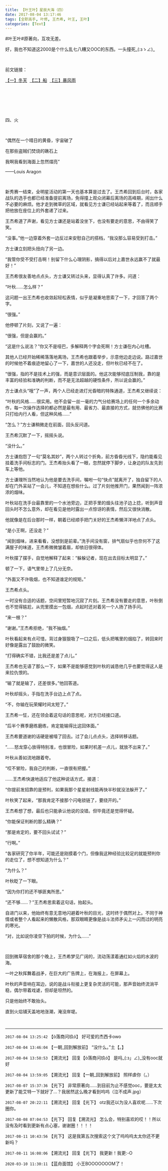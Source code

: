 ```yaml
---
title: 【叶王叶】星辰大海（四）
date: 2017-08-04 13:17:46
tags: [全职高手, 叶修, 王杰希, 叶王, 王叶]
categories: [Text]
---
```


<p dir="ltr"  >#叶王叶#原著向，互攻无差。</p> 
<p dir="ltr"  >好，我也不知道这2000是个什么乱七八糟又OOC的东西。一头撞死_(:зゝ∠)_</p> 
<p dir="ltr"  >&nbsp;</p> 
<p dir="ltr"  >前文链接：</p> 
<p dir="ltr"  ><a target="_blank" href="http://ziqidonglai136.lofter.com/post/1dd33dfb_10c694d1"  >【一】冬天</a>&nbsp;&nbsp;<a target="_blank" href="http://ziqidonglai136.lofter.com/post/1dd33dfb_10c87254"  >【二】船</a>&nbsp;&nbsp;<a target="_blank" href="http://ziqidonglai136.lofter.com/post/1dd33dfb_10d0d136"  >【三】暴风雨</a></p> 
<p dir="ltr"  >&nbsp;</p> 
<p dir="ltr"  >&nbsp;</p> 
<p dir="ltr"  >&nbsp;</p> 
<p dir="ltr"  >四、火</p> 
<p dir="ltr"  >&nbsp;</p> 
<p dir="ltr"  >“偶然在一个晴日的黄昏，宇宙破了</p> 
<p dir="ltr"  >在那些盗贼们焚烧的礁石上</p> 
<p dir="ltr"  >我啊我看到海面上忽然熠亮”</p> 
<p dir="ltr"  >——Louis Aragon</p> 
<p dir="ltr"  >&nbsp;</p> 
<p dir="ltr"  >新秀赛一结束，全明星活动的第一天也基本算是过去了。王杰希回到后台时，各家战队的选手也都已经准备提前离场，免得撞上观众闭幕后离场的高峰期，闹出什么不必要的麻烦。他才走到微草的区域，就看见方士谦已经站起来等着了，而且顺手把他放在座位上的外套递了过来。</p> 
<p dir="ltr"  >王杰希道了声谢，看见方士谦还是站着没坐下，也没有要走的意思，不由得笑了笑。</p> 
<p dir="ltr"  >“没事。”他一边穿着外套一边反过来安慰自己的搭档，“我没那么容易受到打击。”</p> 
<p dir="ltr"  >方士谦立刻把头扭向了另一边。</p> 
<p dir="ltr"  >“我管你受不受打击啊！别留下什么心理阴影，搞得以后对上嘉世永远赢不了就最好！”</p> 
<p dir="ltr"  >王杰希很友善地点点头，方士谦又转过头来，显得认真了许多。问道：</p> 
<p dir="ltr"  >“叶秋……怎么样？”</p> 
<p dir="ltr"  >这问题一出王杰希也收敛起轻松表情，似乎是凝重地思索了一下，才回答了两个字。</p> 
<p dir="ltr"  >“很强。”</p> 
<p dir="ltr"  >他停顿了片刻，又说了一遍：</p> 
<p dir="ltr"  >“很强，但是会赢的。”</p> 
<p dir="ltr"  >“这是什么说法？”你又不是哑巴，多解释两个字会死啊！方士谦在内心吐槽。</p> 
<p dir="ltr"  >其他人已经开始稀稀落落地离场，王杰希也跟着举步，示意他边走边说。路过嘉世的时候他不着痕迹地留心了一下，嘉世的人还没走，但叶秋已经不在了。</p> 
<p dir="ltr"  >“很强，指的不是技术上的强，而是意识层面的。他这次能够彻底压制我，靠的是丰富的经验和准确的判断，而不是无法超越的硬性条件，所以说会赢的。”</p> 
<p dir="ltr"  >方士谦点头“哦”了一声，两个人已经走进灯光昏暗的特殊通道，王杰希又继续说：</p> 
<p dir="ltr"  >“叶秋的风格……很实用。他不会留一丝一毫的力气分给赛场上的任何一个多余动作，每一次操作选择的都必然是最有用、最省力、最直接的方式，就仿佛他的比赛只打给内行人看，但这种风格……”</p> 
<p dir="ltr"  >“怎么？”方士谦稍微走在前面，回头反问道。</p> 
<p dir="ltr"  >王杰希沉默了一下，摇摇头说。</p> 
<p dir="ltr"  >“没什么。”</p> 
<p dir="ltr"  >方士谦抱怨了一句“莫名其妙”，两个人转过个折角，前方昏昏光线下，隐约能看见挂着洗手间标志的门。王杰希抬头看了一眼，忽然就停下脚步，让身边的队友先到车上等他。</p> 
<p dir="ltr"  >方士谦理所当然地认为他是要去洗手间，嘱咐一句“快点”就离开了，独自留下的人却在门外呆站了一会儿，不知道在想些什么。过了片刻他推开门，果然闻到一阵浓浓的烟味。</p> 
<p dir="ltr"  >叶秋站在洗手台最靠里的一个水池旁边，正把手里的烟头往池子边上捻，听到声音回头时不怎么意外，却在看见是他时露出一点惊讶的表情，然后又很快消散。</p> 
<p dir="ltr"  >他就像是在后台那时一样，朝着已经顺手把门关好的王杰希懒洋洋地点了点头。</p> 
<p dir="ltr"  >“是小王啊，还没走？”</p> 
<p dir="ltr"  >“闻到烟味，进来看看，没想到是前辈。”洗手间没有窗，排气扇似乎也奈何不了这满屋子的味道，王杰希微微皱着眉，却依旧很得体。</p> 
<p dir="ltr"  >叶秋摆了摆手，自觉地解释了起来：“躲躲记者，现在出去目标太明显了。”</p> 
<p dir="ltr"  >顿了一下，语气里带上了几分无奈。</p> 
<p dir="ltr"  >“外面又不许吸烟，也不知道谁定的规矩。”</p> 
<p dir="ltr"  >王杰希点头。</p> 
<p dir="ltr"  >一时没有合适的话题，空间里短暂地沉寂了片刻。王杰希没有要走的意思，叶秋倒也不觉得尴尬，从兜里摸出一包烟，点起时还对着另一个人扬了扬手问。</p> 
<p dir="ltr"  >“来一根？”</p> 
<p dir="ltr"  >“谢谢。”王杰希拒绝，“我不抽烟。”</p> 
<p dir="ltr"  >叶秋看起来有点可惜，背过身狠狠吸了一口之后，低头把嘴里的烟掐了，转回来时好像是露出了鼓励的微笑。</p> 
<p dir="ltr"  >“打得确实不错，比我还是差了点儿。”</p> 
<p dir="ltr"  >王杰希也无语了那么一下，如果不是能够感觉到叶秋的诚恳他几乎也要觉得这人是来拉仇恨的。</p> 
<p dir="ltr"  >“输了就是输了，还差很多。”他回答道。</p> 
<p dir="ltr"  >叶秋却摇头，手指在洗手台边上点了点。</p> 
<p dir="ltr"  >“不，你输在玩荣耀时间太短了。”</p> 
<p dir="ltr"  >王杰希一怔，还在领会着这句话的意思呢，对方已经接口道。</p> 
<p dir="ltr"  >“后半个赛季磨练磨练，肯定能输得比这回体面。”</p> 
<p dir="ltr"  >王杰希要道谢的话硬是被噎了回去。过了会儿点点头，选择转移话题。</p> 
<p dir="ltr"  >“……怒龙穿心放得特别准，也很冒险，如果时机差一点儿，就放不出来了。”</p> 
<p dir="ltr"  >叶秋从善如流地跟着夸。</p> 
<p dir="ltr"  >“哎不冒险，我自己的判断，一直很有把握。”</p> 
<p dir="ltr"  >……王杰希快速地适应了他这种说话方式，接道：</p> 
<p dir="ltr"  >“你提前发招靠的是预判，如果我那个星星射线能再快半秒就没法躲开了。”</p> 
<p dir="ltr"  >叶秋笑了起来，“那我肯定不接那个闪电锁链了，要绕开的。”</p> 
<p dir="ltr"  >王杰希想了想，最后也只能承认他说的没错。但毕竟还是觉得怀疑。</p> 
<p dir="ltr"  >“你能保证判断的那么精确？”</p> 
<p dir="ltr"  >“那是肯定的，要不回头试试？”</p> 
<p dir="ltr"  >“行啊。”</p> 
<p dir="ltr"  >“各家研究了你半年，可能还是刚摸着个门，但像我这种经验比较足的就能预判你的走位了，想不想知道为什么？”</p> 
<p dir="ltr"  >“为什么？”</p> 
<p dir="ltr"  >叶秋眨了一下眼。</p> 
<p dir="ltr"  >“因为你打的还不够匪夷所思。”</p> 
<p dir="ltr"  >“还不够……？”王杰希思索着这句话，抬起头。</p> 
<p dir="ltr"  >自进门以来，他始终有意无意地闪避着叶秋的目光，这时终于偶然对上。不同于神情或者整个人看起来的懒散风格，那双眼睛更像是战斗法师矛尖上一闪而过的明亮的寒光。</p> 
<p dir="ltr"  >“对，比如说你凌空下拍的时候，为什么……”</p> 
<p dir="ltr"  >&nbsp;</p> 
<p dir="ltr"  >回到微草宿舍的那个晚上，王杰希梦见广阔的，流动荡漾着通红如火焰的水波的海。</p> 
<p dir="ltr"  >一叶之秋挥舞着战矛，在巨大的广告牌上，在海报上，在屏幕上。</p> 
<p dir="ltr"  >叶秋的声音响在耳边，说的是战斗衔接上更复杂灵活的可能，那声音始终流淌平稳，偶尔带着戏谑，但却是坦然的。</p> 
<p dir="ltr"  >只是他始终不敢抬头。</p> 
<p dir="ltr"  >直到火焰铺天盖地地涨潮，淹没岸堤。</p> 
<p dir="ltr"  >&nbsp;</p>

<!-- more -->

---

`2017-08-04 13:25:42` 【ò落商问玖ó】 好可爱的杰西卡owo

`2017-08-04 13:46:04` 【一朝\_回到解放前】 “没什么。”土【。】

`2017-08-04 13:58:53` 【溯流光】 回复【ò落商问玖ó】 是吗\_(:з」∠)\_没有ooc就好

`2017-08-04 13:59:05` 【溯流光】 回复【一朝\_回到解放前】 照样虐你（。）

`2017-08-07 15:37:36` 【光下】 非常原著向……到目前为止不感觉ooc，要是太太更新了能艾特一下就好了…？我居然这么晚才看到呜呜（泣不成声.jpg）

`2017-08-07 20:22:11` 【溯流光】 回复【光下】 otz我还以为没人喜欢呢……下次圈你。

`2017-08-08 07:04:53` 【光下】 回复【溯流光】 怎么会，特别喜欢的哎！！所以没有及时看到更新有点心塞，谢谢圈！！！！

`2017-08-11 10:43:56` 【光下】 这是我第五次搜索这个文了呜呜呜太太你还不更新吗？

`2017-08-11 16:08:06` 【溯流光】 回复【光下】 我更新！我更:-O

`2020-03-10 11:30:11` 【蓝舟面馆】 小王BOOOOOOOM了！
